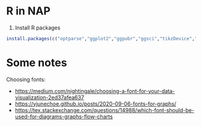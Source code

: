 # R in NAP

1. Install R packages

```R
install.packages(c("optparse","ggplot2","ggpubr","ggsci","tikzDevice","scales","ggrepel","viridis","gridExtra","dplyr","jsonlite","rcartocolor"))
```

# Some notes

Choosing fonts:
  - https://medium.com/nightingale/choosing-a-font-for-your-data-visualization-2ed37afea637
  - https://yjunechoe.github.io/posts/2020-09-06-fonts-for-graphs/
  - https://tex.stackexchange.com/questions/14988/which-font-should-be-used-for-diagrams-graphs-flow-charts
